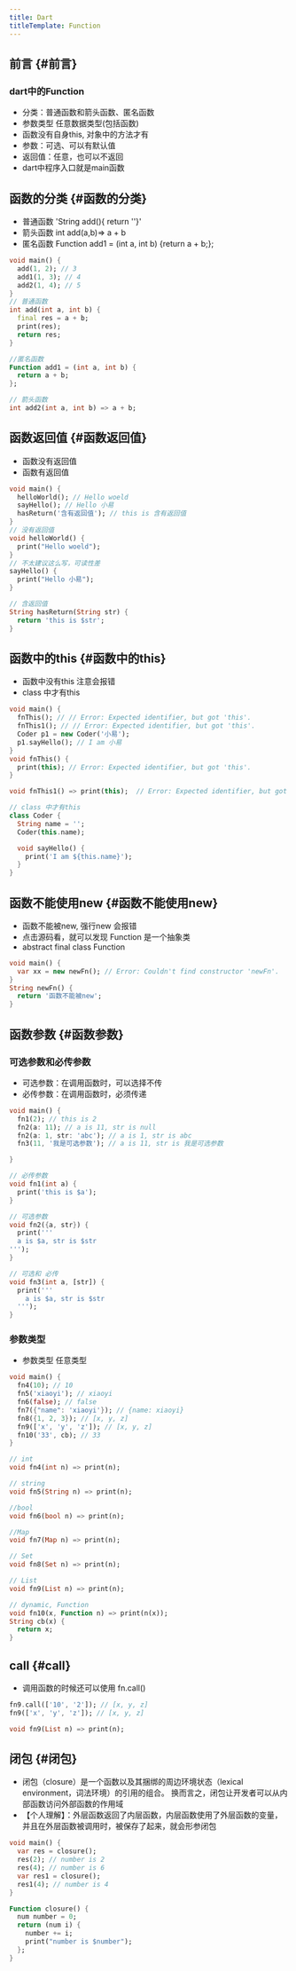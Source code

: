 ```yaml
---
title: Dart
titleTemplate: Function
---	
```


## 前言 {#前言}
### dart中的Function
* 分类：普通函数和箭头函数、匿名函数
* 参数类型 任意数据类型(包括函数)
* 函数没有自身this, 对象中的方法才有
* 参数：可选、可以有默认值
* 返回值：任意，也可以不返回
* dart中程序入口就是main函数

## 函数的分类 {#函数的分类}
* 普通函数 'String add(){ return ''}'
* 箭头函数 int add(a,b)=> a + b
* 匿名函数 Function add1 = (int a, int b) {return a + b;};
```dart
void main() {
  add(1, 2); // 3
  add1(1, 3); // 4
  add2(1, 4); // 5
}
// 普通函数
int add(int a, int b) {
  final res = a + b;
  print(res);
  return res;
}

//匿名函数
Function add1 = (int a, int b) {
  return a + b;
};

// 箭头函数
int add2(int a, int b) => a + b;

```

## 函数返回值 {#函数返回值}
* 函数没有返回值
* 函数有返回值
```dart
void main() {
  helloWorld(); // Hello woeld
  sayHello(); // Hello 小易
  hasReturn('含有返回值'); // this is 含有返回值
}
// 没有返回值
void helloWorld() {
  print("Hello woeld");
}
// 不太建议这么写，可读性差
sayHello() {
  print("Hello 小易");
}

// 含返回值
String hasReturn(String str) {
  return 'this is $str';
}
```


## 函数中的this {#函数中的this}
* 函数中没有this 注意会报错
* class 中才有this
```dart
void main() {
  fnThis(); // // Error: Expected identifier, but got 'this'.
  fnThis1(); // // Error: Expected identifier, but got 'this'.
  Coder p1 = new Coder('小易');
  p1.sayHello(); // I am 小易
}
void fnThis() {
  print(this); // Error: Expected identifier, but got 'this'.
}

void fnThis1() => print(this);  // Error: Expected identifier, but got 'this'.

// class 中才有this
class Coder {
  String name = '';
  Coder(this.name);

  void sayHello() {
    print('I am ${this.name}');
  }
}

```


## 函数不能使用new {#函数不能使用new}
* 函数不能被new, 强行new 会报错
* 点击源码看，就可以发现 Function 是一个抽象类
* abstract final class Function
```dart 
void main() {
  var xx = new newFn(); // Error: Couldn't find constructor 'newFn'.
}
String newFn() {
  return '函数不能被new';
}

```

## 函数参数 {#函数参数}
### 可选参数和必传参数
* 可选参数：在调用函数时，可以选择不传
* 必传参数：在调用函数时，必须传递

```dart 
void main() {
  fn1(2); // this is 2
  fn2(a: 11); // a is 11, str is null
  fn2(a: 1, str: 'abc'); // a is 1, str is abc
  fn3(11, '我是可选参数'); // a is 11, str is 我是可选参数

}

// 必传参数
void fn1(int a) {
  print('this is $a');
}

// 可选参数
void fn2({a, str}) {
  print('''
  a is $a, str is $str
''');
}

// 可选和 必传
void fn3(int a, [str]) {
  print('''
    a is $a, str is $str
  ''');
}

```

### 参数类型
* 参数类型 任意类型

```dart
void main() {
  fn4(10); // 10
  fn5('xiaoyi'); // xiaoyi
  fn6(false); // false
  fn7({"name": 'xiaoyi'}); // {name: xiaoyi}
  fn8({1, 2, 3}); // [x, y, z]
  fn9(['x', 'y', 'z']); // [x, y, z]
  fn10('33', cb); // 33
}

// int
void fn4(int n) => print(n);

// string
void fn5(String n) => print(n);

//bool
void fn6(bool n) => print(n);

//Map
void fn7(Map n) => print(n);

// Set
void fn8(Set n) => print(n);

// List
void fn9(List n) => print(n);

// dynamic, Function
void fn10(x, Function n) => print(n(x));
String cb(x) {
  return x;
}
```
## call {#call}
* 调用函数的时候还可以使用 fn.call()

```dart
fn9.call(['10', '2']); // [x, y, z]
fn9(['x', 'y', 'z']); // [x, y, z]

void fn9(List n) => print(n);

```

## 闭包 {#闭包}
* 闭包（closure）是一个函数以及其捆绑的周边环境状态（lexical environment，词法环境）的引用的组合。 换而言之，闭包让开发者可以从内部函数访问外部函数的作用域
* 【个人理解】：外层函数返回了内层函数，内层函数使用了外层函数的变量，并且在外层函数被调用时，被保存了起来，就会形参闭包

```dart
void main() {
  var res = closure();
  res(2); // number is 2
  res(4); // number is 6
  var res1 = closure();
  res1(4); // number is 4
}

Function closure() {
  num number = 0;
  return (num i) {
    number += i;
    print("number is $number");
  };
}
```

